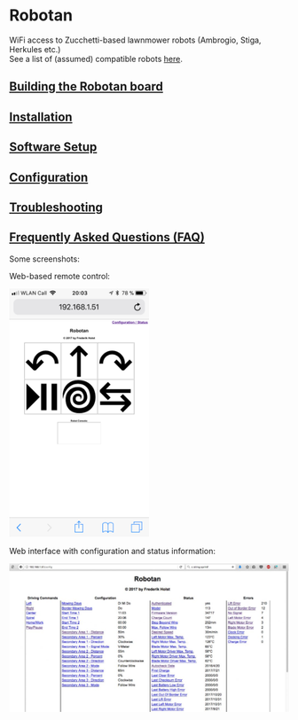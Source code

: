 # Robotan
WiFi access to Zucchetti-based lawnmower robots (Ambrogio, Stiga, Herkules etc.)  
See a list of (assumed) compatible robots <A HREF="Supported Models.md">here</A>.

<H2><A HREF="schematics/Assembly Instructions.md">Building the Robotan board</A>
<H2><A HREF="Installation.md">Installation</A></H2>
<H2><A HREF="Setup.md">Software Setup</A></H2>
<H2><A HREF="Configuration.md">Configuration</A></H2>
<H2><A HREF="Troubleshooting.md">Troubleshooting</A></H2>
<H2><A HREF="FAQ.md">Frequently Asked Questions (FAQ)</A></H2>

Some screenshots:  

Web-based remote control:

<IMG WIDTH=50% SRC="./img/web-based%20remote%20control.png">

Web interface with configuration and status information:

<IMG SRC="./img/web%20interface%20status%20configuration.jpg">
